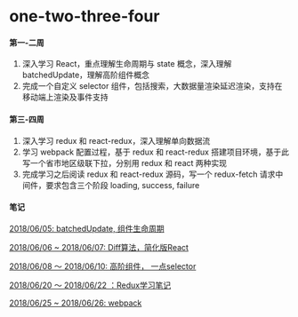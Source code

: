 # one-two-three-four

#### 第一-二周

1. 深入学习 React，重点理解生命周期与 state 概念，深入理解 batchedUpdate，理解高阶组件概念
2. 完成一个自定义 selector 组件，包括搜索，大数据量渲染延迟渲染，支持在移动端上渲染及事件支持

#### 第三-四周

1. 深入学习 redux 和 react-redux，深入理解单向数据流
2. 学习 webpack 配置过程，基于 redux 和 react-redux 搭建项目环境，基于此写一个省市地区级联下拉，分别用 redux 和 react 两种实现
3. 完成学习之后阅读 redux 和 react-redux 源码，写一个 redux-fetch 请求中间件，要求包含三个阶段 loading, success, failure


####  笔记
[2018/06/05: batchedUpdate, 组件生命周期](https://github.com/Lxylona/one-two-three-four/issues/1)

[2018/06/06 ~ 2018/06/07: Diff算法，简化版React](https://github.com/Lxylona/one-two-three-four/issues/2)

[2018/06/08 ～ 2018/06/10: 高阶组件， 一点selector](https://github.com/Lxylona/one-two-three-four/issues/3)

[2018/06/20 ～ 2018/06/22 ：Redux学习笔记](https://github.com/Lxylona/one-two-three-four/issues/4)

[2018/06/25 ~ 2018/06/26: webpack](https://github.com/Lxylona/one-two-three-four/issues/5)